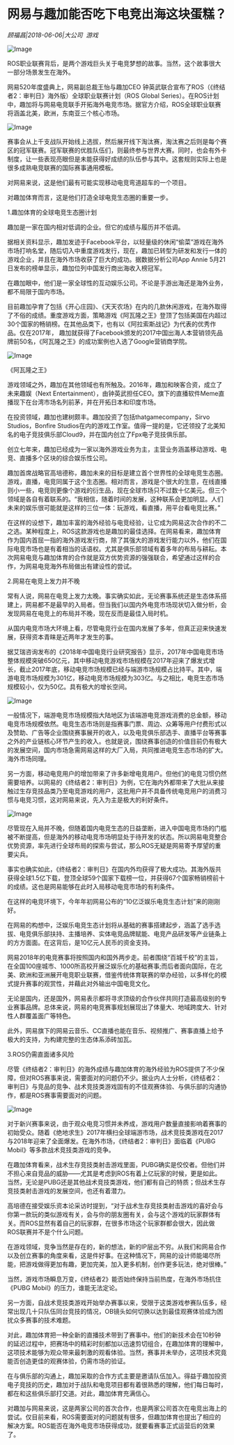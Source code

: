# 网易与趣加能否吃下电竞出海这块蛋糕？

*顾福昌|2018-06-06|大公司 
                                                游戏*

![Image](http://p9.pstatp.com/large/pgc-image/1528302719823ba001b4f95)

ROS职业联赛背后，是两个游戏巨头关于电竞梦想的故事。当然，这个故事很大一部分场景发生在海外。

网易520年度盛典上，网易副总裁王怡与趣加CEO 钟英武联合宣布了ROS（《终结者2：审判日》海外版）全球职业联赛计划（ROS Global Series）。在ROS计划中，趣加将与网易电竞联手开拓海外电竞市场。据官方介绍，ROS全球职业联赛将涵盖北美，欧洲，东南亚三个核心市场。

![Image](http://p3.pstatp.com/large/pgc-image/152830269652253ae033d1e)

赛事会从上千支战队开始线上选拔，然后展开线下淘汰赛，淘汰赛之后则是每个赛区的冠军联赛。冠军联赛的优胜队伍们，则最终参与世界大赛。同时，也会有外卡制度，让一些表现亮眼但是未能获得好成绩的队伍参与其中。这套规则实际上也是很多成熟电竞联赛的国际赛事通用模板。

对网易来说，这是他们最有可能实现移动电竞弯道超车的一个项目。

对趣加体育而言，这是他们打造全球电竞生态圈的重要一步。

1.趣加体育的全球电竞生态圈计划

趣加是一家在国内相对低调的企业。但它的成绩与履历并不低调。

据相关资料显示，趣加发迹于Facebook平台，以轻量级的休闲“偷菜”游戏在海外市场打响名堂，随后切入中重度游戏发行，现在，趣加已转型为研发和发行一体的游戏企业，并且在海外市场收获了巨大的成功。据数据分析公司App Annie 5月21日发布的榜单显示，趣加位列中国发行商出海收入榜冠军。

在趣加眼中，他们是一家全球性的互动娱乐公司。不论是手游出海还是海外业务，都不局限于国内市场。

目前趣加孕育了包括《开心庄园》、《天天农场》在内的几款休闲游戏，在海外取得了不俗的成绩。重度游戏方面，策略游戏《阿瓦隆之王》登顶了包括美国在内超过30个国家的畅销榜。在其他品类下，也有以《阿拉索斯战记》为代表的优秀作品。仅在2017年， 趣加就获得了Facebook颁发的2017中国出海人本营销领先品牌前50名，《阿瓦隆之王》的成功案例也入选了Google营销商学院。

![Image](http://p1.pstatp.com/large/pgc-image/1528302696492b7e048c5b4)

《阿瓦隆之王》

游戏领域之外，趣加在其他领域也有所触及。2016年，趣加和映客合资，成立了未来趣娱（Next Entertainment），由钟英武担任CEO。旗下的直播软件Meme直播现下在台湾市场名列前茅，并在开拓日本和印度市场。

在投资领域，趣加也建树颇丰。趣加投资了包括thatgamecompany，Sirvo Studios，Bonfire Studios在内的游戏工作室。值得一提的是，它还领投了北美知名的电子竞技俱乐部Cloud9，并在国内创立了Fpx电子竞技俱乐部。

创立七年来，趣加已经成为一家以海外游戏业务为主，主营业务涵盖移动游戏、电竞、直播多个区块的综合娱乐性公司。

趣加首席战略官高培德称，趣加未来的目标是建立首个世界性的全球电竞生态圈。游戏，直播，电竞同属于这个生态圈。相对而言，游戏是个很大的生意，在线直播则小一些，电竞则更像个游戏的衍生品，现在全球市场只不过数十亿美元。但三个领域是各自有着联系的。“我相信，随着时间的发展，这种联系会更加明显。人们未来的娱乐很可能就是这样的三位一体：玩游戏，看直播，用平台看电竞比赛。”

在这样的设想下，趣加丰富的海外经验与电竞经验，让它成为网易这次合作的不二之选。某种程度上，ROS这款游戏也是趣加的最佳选择。在网易看来，趣加体育作为国内首屈一指的海外游戏发行商，除了其强大的游戏发行能力以外，他们在国际电竞市场也是有着相当的话语权。尤其是俱乐部领域有着多年的布局与耕耘。本次网易电竞与趣加体育的合作就是双方优势资源的强强联合，希望通过这样的合作，为网易电竞海外布局做出有建设性的尝试。

2.网易在电竞上发力并不晚

常有人说，网易在电竞上发力太晚。事实确实如此，无论赛事系统还是生态体系搭建上，网易都不是最早的入局者。但当我们以国内外电竞市场现状切入做分析，会发现网易在电竞上的布局并不晚，现在反而是最佳入局时机。

从国内电竞市场大环境上看，尽管电竞行业在国内发展了多年，但真正迎来快速发展，获得资本青睐是近两年才发生的事。

据艾瑞咨询发布的《2018年中国电竞行业研究报告》显示，2017年中国电竞市场整体规模突破650亿元，其中移动电竞游戏市场规模在2017年迎来了爆发式增长，截止2017年底，移动电竞市场规模已经与端游市场规模占比持平。其中，端游电竞市场规模为301亿，移动电竞市场规模为303亿。与之相比，电竞生态市场规模较小，仅为50亿。具有极大的增长空间。

![Image](http://p1.pstatp.com/large/pgc-image/152830269640444050e0b3a)

一般情况下，端游电竞市场规模指大陆地区为该端游电竞游戏消费的总金额，移动电竞市场规模依然。电竞生态市场则是指赛事门票、周边、众筹等用户付费形式以及赞助、广告等企业围绕赛事展开的收入，以及电竞俱乐部选手、直播平台等赛事之外的产业链核心环节产生的收入。也就是说，围绕赛事创造的价值目前仍有极大的发展空间，国内市场急需网易这样的大厂入局，共同推进电竞生态市场的扩大。海外市场同理。

另一方面，移动电竞用户的增加带来了许多新增电竞用户。但他们的电竞习惯仍然需要培养。以网易的《终结者2：审判日》为例，它在海内外都带来了大批从来接触过生存竞技品类乃至电竞游戏的用户，这批用户并不具备传统电竞用户的消费习惯与电竞习惯，这对网易来说，先入为主是极大的利好条件。

![Image](http://p1.pstatp.com/large/pgc-image/1528302696510714c4e4e6d)

尽管现在入局并不晚，但随着国内电竞生态的日益垄断，进入中国电竞市场的门槛被不断提高，但是海外的移动电竞市场明显处于待开发的状态。所以网易电竞整合优势资源，率先进行全球布局的探索与尝试，那么ROS无疑是网易寄予厚望的重要尖兵。

事实也确实如此，《终结者2：审判日》在国内外均获得了极大成功。其海外版共获得全球1.5亿下载，登顶全球59个国家下载榜一位，并获得67个国家畅销榜前十的成绩。这也是网易能够在此时入局移动电竞市场的有利条件。

在这样的电竞环境下，今年年初网易公布的“10亿泛娱乐电竞生态计划”来的刚刚好。

在网易的构想中，泛娱乐电竞生态计划将从基础的赛事搭建起步，涵盖了选手选拔、电竞俱乐部扶持、主播培养、实体电竞品牌赋能、电竞产品研发等产业链条上的方方面面。在这背后，是10亿元人民币的资金支持。

网易2018年的电竞赛事将按照国内和国外两步走。前者围绕“百城千校”的主旨，在全国100座城市、1000所高校开展泛娱乐化的基础赛事;而后者面向国际，在北美、欧洲和亚洲展开电竞职业联赛，借鉴传统体育联赛的举办经验，以多样化的模式提升赛事的观赏性，并藉此对外输出中国电竞文化。

无论是国内，还是国外，网易表示都将寻求顶级的合作伙伴共同打造最高级别的专业赛事品牌。总体来说，网易的电竞赛事规划展现出了体量大、地域跨度大、针对性人群覆盖面广等特色。

此外，网易旗下的网易云音乐、CC直播也能在音乐、视频推广、赛事直播上给予极大的支持，为构建完整的生态体系添砖加瓦。

3.ROS仍需直面诸多风险

尽管《终结者2：审判日》的海外成绩与趣加体育的海外经验为ROS提供了不少保障，但对ROS赛事来说，需要面对的问题仍不少。据业内人士分析，《终结者2：审判日》与竞品的竞争、战术竞技类游戏固有的不佳观赛体验、与俱乐部的沟通协作，都是ROS赛事需要面对的问题。

![Image](http://p3.pstatp.com/large/pgc-image/15283026965317833160dc7)

对于新兴赛事来说，由于观众电竞习惯并未养成，游戏用户数量直接影响着赛事的初始受众。随着《绝地求生》2017年横扫全球端游市场，战术竞技类游戏在2017与2018年迎来了全面爆发。在海外市场，《终结者2：审判日》面临着《PUBG Mobil》等多款战术竞技类游戏的竞争。

在趣加体育看来，战术生存竞技类射击游戏里面，PUBG确实是佼佼者。但他们并不担心来自竞品的威胁——尤其是考虑到ROS有着上亿玩家的时候，更是如此。当然，无论是PUBG还是其他战术竞技类游戏，他们都有自己的特质；但战术生存竞技类射击游戏的发展空间，也还有着潜力。

高培德在接受娱乐资本论采访时提到，“对于战术生存竞技类射击游戏的喜好会与你第一款玩的类似游戏有关，会与你的朋友圈有关，会与这个游戏的玩家群体有关。而ROS显然有着自己的玩家群，在很多市场这个玩家群都会很大，因此做ROS联赛并不是个什么问题。

在游戏领域，竞争当然是存在的，新的想法，新的IP层出不穷。从我们和网易合作以及创立赛事的角度来看，这是件好事。在这种情况下，网易的设计师能竭尽所能，把游戏做得更加有趣，更加完美，加入更多机制，创作更多玩法，绝对很棒。”

当然，游戏市场瞬息万变，《终结者2》能否始终保持当前热度，在海外市场抗住《PUBG Mobil》的压力，谁能无法定论。

另一方面，自战术竞技类游戏开始举办赛事以来，受限于这类游戏参赛队伍多，经常出现几十只队伍同台竞技的情况，OB镜头如何切换以达到最佳观赛体验成为困扰众多赛事的技术难题。

对此，趣加体育把一种全新的直播技术带到了赛事中。他们的新技术会在10秒钟的延迟过程中，把赛场中的精彩时刻都加以迅速剪切组合，在趣加体育的理解中，这项技术能够为观众带来最刺激的观看体验。当然，赛事并未举办，这项技术究竟能否创造更佳的观赛体验，仍需市场的验证。

在与俱乐部的沟通上，趣加采取的合作方式主要是邀请队伍加入。得益于趣加投资电子竞技的历史，趣加对于战队和电竞项目都有着很熟悉的理解，他们每日每时，都在和这些俱乐部打交道。对此，趣加体育充满信心。

对趣加与网易来说，这是两家公司的首次合作，也是两家公司首次在电竞出海上的尝试。仅目前来看，ROS需要面对的问题就有很多，但趣加体育也提出了相应的解决方案。ROS能否在海外电竞市场获得成功，就要看赛事正式运营后的效果了。

